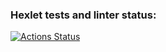 ### Hexlet tests and linter status:
[![Actions Status](https://github.com/Dmitry597/python-project-83/actions/workflows/hexlet-check.yml/badge.svg)](https://github.com/Dmitry597/python-project-83/actions)